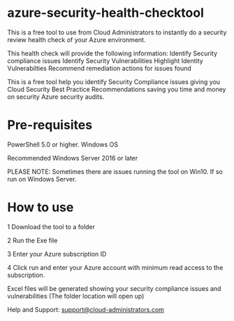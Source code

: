 # azure-security-health-checktool
This is a free tool to use from Cloud Administrators to instantly do a security review health check of your Azure environment.

This health check will provide the following information:
Identify Security compliance issues
Identify Security Vulnerabilities
Highlight Identity Vulnerabilties
Recommend remediation actions for issues found

This is a free tool help you identify Security Compliance issues giving you Cloud Security Best Practice Recommendations saving you time and money on security Azure security audits.


# Pre-requisites
PowerShell 5.0 or higher.
Windows OS

Recommended
Windows Server 2016 or later

PLEASE NOTE: 
Sometimes there are issues running the tool on Win10.
If so run on Windows Server.


# How to use
1 Download the tool to a folder

2 Run the Exe file

3 Enter your Azure subscription ID

4 Click run and enter your Azure account with minimum read access to the subscription.

Excel files will be generated showing your security compliance issues and vulnerabilities (The folder location will open up)

Help and Support: support@cloud-administrators.com
